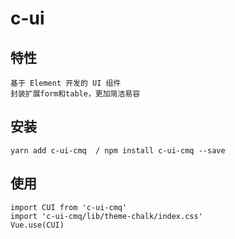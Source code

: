 # c-ui
## 特性
```
基于 Element 开发的 UI 组件
封装扩展form和table，更加简洁易容
```
## 安装
```
yarn add c-ui-cmq  / npm install c-ui-cmq --save
```

## 使用
```
import CUI from 'c-ui-cmq'
import 'c-ui-cmq/lib/theme-chalk/index.css'
Vue.use(CUI)
```
